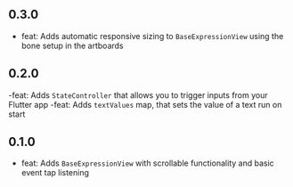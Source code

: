 ## 0.3.0

- feat: Adds automatic responsive sizing to `BaseExpressionView` using the bone setup in the artboards

## 0.2.0

-feat: Adds `StateController` that allows you to trigger inputs from your Flutter app
-feat: Adds `textValues` map, that sets the value of a text run on start

## 0.1.0

- feat: Adds `BaseExpressionView` with scrollable functionality and basic event tap listening
